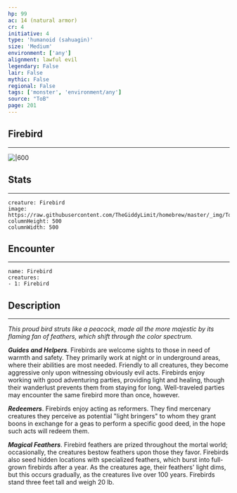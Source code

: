 ```yaml
---
hp: 99
ac: 14 (natural armor)
cr: 4
initiative: 4
type: 'humanoid (sahuagin)'    
size: 'Medium'
environment: ['any']
alignment: lawful evil
legendary: False
lair: False
mythic: False
regional: False
tags: ['monster', 'environment/any']
source: "ToB"
page: 201
---
```


## Firebird
---

![|600](https://raw.githubusercontent.com/TheGiddyLimit/homebrew/master/_img/ToB/Firebird.webp)

## Stats
---

```statblock
creature: Firebird
image: https://raw.githubusercontent.com/TheGiddyLimit/homebrew/master/_img/ToB/token/Firebird.png
columnHeight: 500
columnWidth: 500
```

## Encounter
---

```encounter-table
name: Firebird
creatures:
- 1: Firebird
```

## Description
---
_This proud bird struts like a peacock, made all the more majestic by its flaming fan of feathers, which shift through the color spectrum._

**_Guides and Helpers_**. Firebirds are welcome sights to those in need of warmth and safety. They primarily work at night or in underground areas, where their abilities are most needed. Friendly to all creatures, they become aggressive only upon witnessing obviously evil acts.
Firebirds enjoy working with good adventuring parties, providing light and healing, though their wanderlust prevents them from staying for long. Well-traveled parties may encounter the same firebird more than once, however.

**_Redeemers_**. Firebirds enjoy acting as reformers. They find mercenary creatures they perceive as potential "light bringers" to whom they grant boons in exchange for a geas to perform a specific good deed, in the hope such acts will redeem them.

**_Magical Feathers_**. Firebird feathers are prized throughout the mortal world; occasionally, the creatures bestow feathers upon those they favor. Firebirds also seed hidden locations with specialized feathers, which burst into full-grown firebirds after a year. As the creatures age, their feathers' light dims, but this occurs gradually, as the creatures live over 100 years. Firebirds stand three feet tall and weigh 20 lb.






